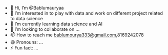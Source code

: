 - 👋 Hi, I’m @Bablumauryaa
- 👀 I’m interested in to play with data and work on different project related to data science
- 🌱 I’m currently learning data science and AI
- 💞️ I’m looking to collaborate on ...
- 📫 How to reach me bablumourya333@gmail.com,8169242078
- 😄 Pronouns: ...
- ⚡ Fun fact: ...

<!---
Bablumauryaa/Bablumauryaa is a ✨ special ✨ repository because its `README.md` (this file) appears on your GitHub profile.
You can click the Preview link to take a look at your changes.
--->
